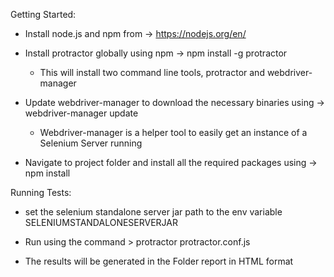 Getting Started:

* Install node.js and npm from ->  https://nodejs.org/en/

* Install protractor globally using npm ->  npm install -g protractor
    * This will install two command line tools, protractor and webdriver-manager 
   
* Update webdriver-manager to download the necessary binaries using ->  webdriver-manager update
    * Webdriver-manager is a helper tool to easily get an instance of a Selenium Server running

* Navigate to project folder and install all the required packages using ->  npm install



Running Tests:

* set the selenium standalone server jar path to the env variable  SELENIUMSTANDALONESERVERJAR

* Run using the command > protractor protractor.conf.js

* The results will be generated in the Folder report in HTML format